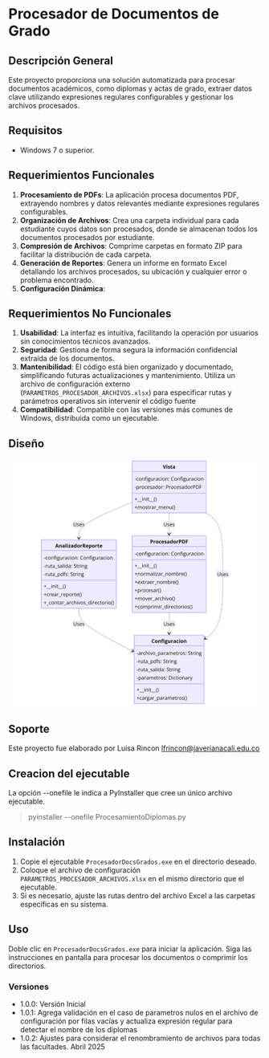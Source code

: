 # Procesador de Documentos de Grado

## Descripción General
Este proyecto proporciona una solución automatizada para procesar documentos académicos, como diplomas y actas de grado, extraer datos clave utilizando expresiones regulares configurables y gestionar los archivos procesados.

## Requisitos
- Windows 7 o superior.

## Requerimientos Funcionales

1. **Procesamiento de PDFs**: La aplicación procesa documentos PDF, extrayendo nombres y datos relevantes mediante expresiones regulares configurables.
2. **Organización de Archivos**: Crea una carpeta individual para cada estudiante cuyos datos son procesados, donde se almacenan todos los documentos procesados por estudiante.
3. **Compresión de Archivos**: Comprime carpetas en formato ZIP para facilitar la distribución de cada carpeta.
4. **Generación de Reportes**: Genera un informe en formato Excel detallando los archivos procesados, su ubicación y cualquier error o problema encontrado.
5. **Configuración Dinámica**: 

## Requerimientos No Funcionales

1. **Usabilidad**: La interfaz es intuitiva, facilitando la operación por usuarios sin conocimientos técnicos avanzados.
3. **Seguridad**: Gestiona de forma segura la información confidencial extraída de los documentos.
4. **Mantenibilidad**: El código está bien organizado y documentado, simplificando futuras actualizaciones y mantenimiento. Utiliza un archivo de configuración externo (`PARAMETROS_PROCESADOR_ARCHIVOS.xlsx`) para especificar rutas y parámetros operativos sin intervenir el código fuente
5. **Compatibilidad**: Compatible con las versiones más comunes de Windows, distribuida como un ejecutable.

## Diseño
![UMLDiagram.png](doc%2FUMLDiagram.png)

## Soporte
Este proyecto fue elaborado por Luisa Rincon <lfrincon@javerianacali.edu.co>

## Creacion del ejecutable 
La opción --onefile le indica a PyInstaller que cree un único archivo ejecutable.
>pyinstaller --onefile ProcesamientoDiplomas.py
 
## Instalación
1. Copie el ejecutable `ProcesadorDocsGrados.exe` en el directorio deseado.
2. Coloque el archivo de configuración `PARAMETROS_PROCESADOR_ARCHIVOS.xlsx` en el mismo directorio que el ejecutable.
3. Si es necesario, ajuste las rutas dentro del archivo Excel a las carpetas específicas en su sistema.

## Uso
Doble clic en `ProcesadorDocsGrados.exe` para iniciar la aplicación. Siga las instrucciones en pantalla para procesar
los documentos o comprimir los directorios.

### Versiones
- 1.0.0: Versión Inicial
- 1.0.1: Agrega validación en el caso de parametros nulos en el archivo de configuración por filas vacías y actualiza expresión regular para detectar el nombre de los diplomas
- 1.0.2: Ajustes para considerar el renombramiento de archivos para todas las facultades. Abril 2025